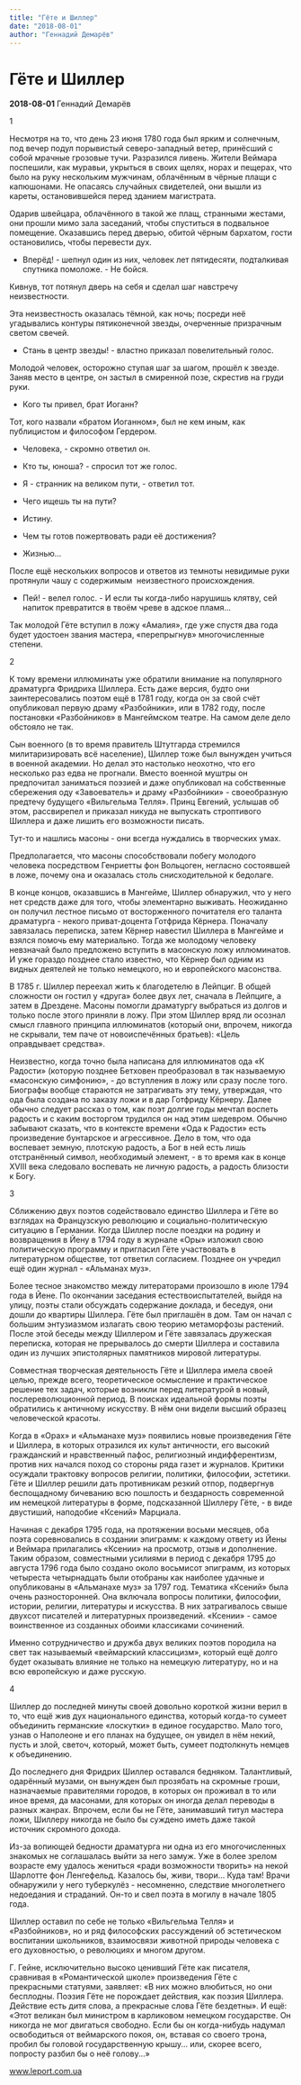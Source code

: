 ```yaml
---
title: "Гёте и Шиллер"
date: "2018-08-01"
author: "Геннадий Демарёв"
---
```


# Гёте и Шиллер

**2018-08-01** Геннадий Демарёв

1

Несмотря на то, что день 23 июня 1780 года был ярким и солнечным, под вечер подул порывистый северо-западный ветер, принёсший с собой мрачные грозовые тучи. Разразился ливень. Жители Веймара поспешили, как муравьи, укрыться в своих щелях, норах и пещерах, что было на руку нескольким мужчинам, облачённым в чёрные плащи с капюшонами. Не опасаясь случайных свидетелей, они вышли из кареты, остановившейся перед зданием магистрата.

Одарив швейцара, облачённого в такой же плащ, странными жестами, они прошли мимо зала заседаний, чтобы спуститься в подвальное помещение. Оказавшись перед дверью, обитой чёрным бархатом, гости остановились, чтобы перевести дух.

- Вперёд! - шепнул один из них, человек лет пятидесяти, подталкивая спутника помоложе. - Не бойся.

Кивнув, тот потянул дверь на себя и сделал шаг навстречу неизвестности.

Эта неизвестность оказалась тёмной, как ночь; посреди неё угадывались контуры пятиконечной звезды, очерченные призрачным светом свечей.

- Стань в центр звезды! - властно приказал повелительный голос.

Молодой человек, осторожно ступая шаг за шагом, прошёл к звезде. Заняв место в центре, он застыл в смиренной позе, скрестив на груди руки.

- Кого ты привел, брат Иоганн?

Тот, кого назвали «братом Иоганном», был не кем иным, как публицистом и философом Гердером.

- Человека, - скромно ответил он.

- Кто ты, юноша? - спросил тот же голос.

- Я - странник на великом пути, - ответил тот.

- Чего ищешь ты на пути?

- Истину.

- Чем ты готов пожертвовать ради её достижения?

- Жизнью...

После ещё нескольких вопросов и ответов из темноты невидимые руки протянули чашу с содержимым  неизвестного происхождения.

- Пей! - велел голос. - И если ты когда-либо нарушишь клятву, сей напиток превратится в твоём чреве в адское пламя...

Так молодой Гёте вступил в ложу «Амалия», где уже спустя два года будет удостоен звания мастера, «перепрыгнув» многочисленные степени.

2



К тому времени иллюминаты уже обратили внимание на популярного драматурга Фридриха Шиллера. Есть даже версия, будто они заинтересовались поэтом ещё в 1781 году, когда он за свой счёт опубликовал первую драму «Разбойники», или в 1782 году, после постановки «Разбойников» в Мангеймском театре. На самом деле дело обстояло не так.

Сын военного (в то время правитель Штутгарда стремился милитаризировать всё население), Шиллер тоже был вынужден учиться в военной академии. Но делал это настолько неохотно, что его несколько раз едва не прогнали. Вместо военной муштры он предпочитал заниматься поэзией и даже опубликовал на собственные сбережения оду «Завоеватель» и драму «Разбойники» - своеобразную предтечу будущего «Вильгельма Телля». Принц Евгений, услышав об этом, рассвирепел и приказал никуда не выпускать строптивого Шиллера и даже лишить его возможности писать.

Тут-то и нашлись масоны - они всегда нуждались в творческих умах.

Предполагается, что масоны способствовали побегу молодого человека посредством Генриетты фон Вольцоген, негласно состоявшей в ложе, почему она и оказалась столь снисходительной к бедолаге.

В конце концов, оказавшись в Мангейме, Шиллер обнаружил, что у него нет средств даже для того, чтобы элементарно выживать. Неожиданно он получил лестное письмо от восторженного почитателя его таланта драматурга - некого приват-доцента Готфрида Кёрнера. Поначалу завязалась переписка, затем Кёрнер навестил Шиллера в Мангейме и взялся помочь ему материально. Тогда же молодому человеку невзначай было предложено вступить в масонскую ложу иллюминатов. И уже гораздо позднее стало известно, что Кёрнер был одним из видных деятелей не только немецкого, но и европейского масонства.

В 1785 г. Шиллер переехал жить к благодетелю в Лейпциг. В общей сложности он гостил у «друга» более двух лет, сначала в Лейпциге, а затем в Дрездене. Масоны помогли драматургу выбраться из долгов и только после этого приняли в ложу. При этом Шиллер вряд ли осознал смысл главного принципа иллюминатов (который они, впрочем, никогда не скрывали, тем паче от новоиспечённых братьев): «Цель оправдывает средства».

Неизвестно, когда точно была написана для иллюминатов ода «К Радости» (которую позднее Бетховен преобразовал в так называемую «масонскую симфонию», - до вступления в ложу или сразу после того. Биографы вообще стараются не затрагивать эту тему, утверждая, что ода была создана по заказу ложи и в дар Готфриду Кёрнеру. Далее обычно следует рассказ о том, как поэт долгие годы мечтал воспеть радость и с каким восторгом трудился он над этим шедевром. Обычно забывают сказать, что в контексте времени «Ода к Радости» есть произведение бунтарское и агрессивное. Дело в том, что ода воспевает земную, плотскую радость, а Бог в ней есть лишь отстранённый символ, необходимый элемент, - в то время как в конце XVIII века следовало воспевать не личную радость, а радость близости к Богу.

3

Сближению двух поэтов содействовало единство Шиллера и Гёте во взглядах на Французскую революцию и социально-политическую ситуацию в Германии. Когда Шиллер после поездки на родину и возвращения в Йену в 1794 году в журнале «Оры» изложил свою политическую программу и пригласил Гёте участвовать в литературном обществе, тот ответил согласием. Позднее он учредил ещё один журнал - «Альманах муз».

Более тесное знакомство между литераторами произошло в июле 1794 года в Йене. По окончании заседания естествоиспытателей, выйдя на улицу, поэты стали обсуждать содержание доклада, и беседуя, они дошли до квартиры Шиллера. Гёте был приглашён в дом. Там он начал с большим энтузиазмом излагать свою теорию метаморфозы растений. После этой беседы между Шиллером и Гёте завязалась дружеская переписка, которая не прерывалось до смерти Шиллера и составила один из лучших эпистолярных памятников мировой литературы.

Совместная творческая деятельность Гёте и Шиллера имела своей целью, прежде всего, теоретическое осмысление и практическое решение тех задач, которые возникли перед литературой в новый, послереволюционной период. В поисках идеальной формы поэты обратились к античному искусству. В нём они видели высший образец человеческой красоты.

Когда в «Орах» и «Альманахе муз» появились новые произведения Гёте и Шиллера, в которых отразился их культ античности, его высокий гражданский и нравственный пафос, религиозный индифферентизм, против них начался поход со стороны ряда газет и журналов. Критики осуждали трактовку вопросов религии, политики, философии, эстетики. Гёте и Шиллер решили дать противникам резкий отпор, подвергнув беспощадному бичеванию всю пошлость и бездарность современной им немецкой литературы в форме, подсказанной Шиллеру Гёте, - в виде двустиший, наподобие «Ксений» Марциала.

Начиная с декабря 1795 года, на протяжении восьми месяцев, оба поэта соревновались в создании эпиграмм: к каждому ответу из Йены и Веймара прилагались «Ксении» на просмотр, отзыв и дополнение. Таким образом, совместными усилиями в период с декабря 1795 до августа 1796 года было создано около восьмисот эпиграмм, из которых четыреста четырнадцать были отобраны как наиболее удачные и опубликованы в «Альманахе муз» за 1797 год. Тематика «Ксений» была очень разносторонней. Она включала вопросы политики, философии, истории, религии, литературы и искусства. В них затрагивалось свыше двухсот писателей и литературных произведений. «Ксении» - самое воинственное из созданных обоими классиками сочинений.

Именно сотрудничество и дружба двух великих поэтов породила на свет так называемый «веймарский классицизм», который ещё долго будет оказывать влияние не только на немецкую литературу, но и на всю европейскую и даже русскую.

4

Шиллер до последней минуты своей довольно короткой жизни верил в то, что ещё жив дух национального единства, который когда-то сумеет объединить германские «лоскутки» в единое государство. Мало того, узнав о Наполеоне и его планах на будущее, он увидел в нём некий, пусть и злой, светоч, который, может быть, сумеет подтолкнуть немцев к объединению.  

До последнего дня Фридрих Шиллер оставался бедняком. Талантливый, одарённый музами, он вынужден был прозябать на скромные гроши, назначаемые правителями городов, в которых он проживал в то или иное время, да масонами, для которых он иногда делал переводы в разных жанрах. Впрочем, если бы не Гёте, занимавший титул мастера ложи, Шиллеру никогда не было бы суждено иметь даже такой источник скромного дохода.

Из-за вопиющей бедности драматурга ни одна из его многочисленных знакомых не соглашалась выйти за него замуж. Уже в более зрелом возрасте ему удалось жениться «ради возможности творить» на некой Шарлотте фон Ленгефельд. Казалось бы, живи, твори... Куда там! Врачи обнаружили у него туберкулёз - несомненно, следствие многолетнего недоедания и страданий. Он-то и свел поэта в могилу в начале 1805 года.

Шиллер оставил по себе не только «Вильгельма Телля» и «Разбойников», но и ряд философских рассуждений об эстетическом воспитании школьников, взаимосвязи животной природы человека с его духовностью, о революциях и многом другом.

Г. Гейне, исключительно высоко ценивший Гёте как писателя, сравнивая в «Романтической школе» произведения Гёте с прекрасными статуями, заявляет: «В них можно влюбиться, но они бесплодны. Поэзия Гёте не порождает действия, как поэзия Шиллера. Действие есть дитя слова, а прекрасные слова Гёте бездетны». И ещё: «Этот великан был министром в карликовом немецком государстве. Он никогда не мог двигаться свободно. Если бы он когда-нибудь надумал освободиться от веймарского покоя, он, вставая со своего трона, пробил бы головой государственную крышу... или, скорее всего, попросту разбил бы о неё голову...»

www.leport.com.ua